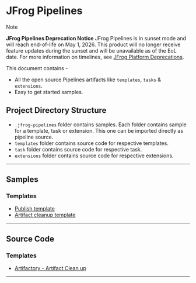 # JFrog Pipelines

> [!NOTE]  
> **JFrog Pipelines Deprecation Notice**
> JFrog Pipelines is in sunset mode and will reach end-of-life on May 1, 2026. This product will no longer receive feature updates during the sunset and will be unavailable as of the EoL date.
> For more information on timelines, see [JFrog Platform Deprecations](https://jfrog.com/help/r/jfrog-release-information/deprecations-in-process).

This document contains -
- All the open source Pipelines artifacts like `templates`, `tasks` & `extensions`.
- Easy to get started samples.

## Project Directory Structure
- `.jfrog-pipelines` folder contains samples. Each folder contains sample for a template, task or extension. This one can be imported directly as pipeline source.
- `templates` folder contains source code for respective templates.
- `task` folder contains source code for respective task.
- `extensions` folder contains source code for respective extensions.

----

## Samples
### Templates
- [Publish template](./.jfrog-pipelines/template-publish/README.md)
- [Artifact cleanup template](./.jfrog-pipelines/template-artifact-cleanup/README.md)

----
## Source Code
### Templates
- [Artifactory - Artifact Clean up](templates/artifactory/cleanup/artifact-cleanup/README.md)

____________
